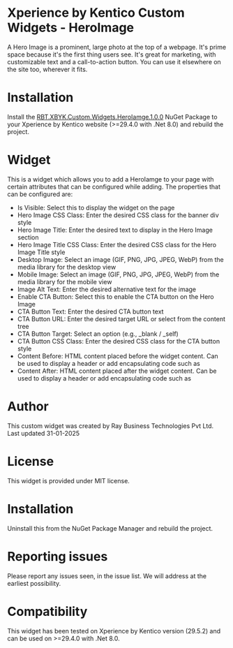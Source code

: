# Xperience by Kentico Custom Widgets - HeroImage  


A Hero Image is a prominent, large photo at the top of a webpage. It's prime space because it's the first thing users see. It's great for marketing, with customizable text and a call-to-action button. You can use it elsewhere on the site too, wherever it fits.

# Installation

Install the [RBT.XBYK.Custom.Widgets.HeroIamge.1.0.0](https://www.nuget.org/packages/RBT.Kentico.Xperience.Custom.Widgets.LinkButton/1.0.0) NuGet Package to your Xperience by Kentico website (>=29.4.0 with .Net 8.0) and rebuild the project.

# Widget

This is a widget which allows you to add a HeroIamge to your page with certain attributes that can be configured while adding. The properties that can be configured are:
- Is Visible: Select this to display the widget on the page
- Hero Image CSS Class: Enter the desired CSS class for the banner div style
- Hero Image Title: Enter the desired text to display in the Hero Image section
- Hero Image Title CSS Class: Enter the desired CSS class for the Hero Image Title style
- Desktop Image: Select an image (GIF, PNG, JPG, JPEG, WebP) from the media library for the desktop view
- Mobile Image: Select an image (GIF, PNG, JPG, JPEG, WebP) from the media library for the mobile view
- Image Alt Text: Enter the desired alternative text for the image
- Enable CTA Button: Select this to enable the CTA button on the Hero Image
- CTA Button Text: Enter the desired CTA button text
- CTA Button URL: Enter the desired target URL or select from the content tree
- CTA Button Target: Select an option (e.g., _blank / _self)
- CTA Button CSS Class: Enter the desired CSS class for the CTA button style
- Content Before: HTML content placed before the widget content. Can be used to display a header or add encapsulating code such as <div>
- Content After: HTML content placed after the widget content. Can be used to display a header or add encapsulating code such as <div>

# Author

This custom widget was created by Ray Business Technologies Pvt Ltd.
Last updated 31-01-2025

# License

This widget is provided under MIT license.

# Installation

Uninstall this from the NuGet Package Manager and rebuild the project.

# Reporting issues

Please report any issues seen, in the issue list. We will address at the earliest possibility.

# Compatibility

This widget has been tested on Xperience by Kentico version (29.5.2) and can be used on >=29.4.0 with .Net 8.0. 
